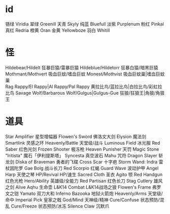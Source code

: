 # id
铬绿 Viridia
翠绿 Greenill
天青 Skyly
纯蓝 Bluefull
淡紫 Purplenum
粉红 Pinkal
真红 Redria
橙黄 Oran
金黄 Yellowboze
羽白 Whitill


# 怪
Hildebear/Hildelt 狂暴巨猿/雷暴巨猿
Hildeblue/Hildetorr 狂暴白猿/暗黑巨猿
Mothmant/Mothvert 吸血巨蚊/嗜血巨蚊
Monest/Mothvist  吸血巨蚊巢|嗜血巨蚊巢   
Rag Rappy/El Rappy|Al Rappy/Pal Rappy 黄拉比鸟/蓝拉比鸟|白拉比鸟/彩虹拉比鸟 
Savage Wolf/Barbarous Wolf/Gulgus|Gulgus-Gue 狂狼/狂狼王|角狼/角狼王 
# 道具
Star Amplifier  星型增幅器
Flowen's Sword  佛洛文大剑
Elysion         魔法剑
Smartlink       灵感之环
Heavenly/Battle 天堂级/战斗
Luminous Field  冰光服
Red Saber       红色光剑
Frozen Shooter  极冻枪
Heaven Punisher 天罚
Magic Stone "Iritista" 魔石「伊利提斯塔」
Syncesta        真空波石
Mahu            咒符
Dragon Slayer   斩龙剑
Diska of Braveman 勇者的飞碟
Cross Scar        十字疤
Storm Wand: Indra 雷杖因陀罗
Gae Bolg          战斗长刀
Red Scorpio       红蝎
Guard Wave        波动护甲
Angel Harp        天使之琴
HP/Revival        HP/速生
Sacred Cloth      圣衣
Agito             颚
Red Handgun       红色光枪
Hero/Ability      英雄级/全能力
Red Partisan      红色长刀
Stag Cutlery      雄风之剑
Alive Aqhu        生命壶
L&K14 Combat      L&K14战场之狼
Flowen's Frame    弗罗文之铠
Yamato            双刀大和
Inferno Bazooka   地狱火箭炮
Heavenly/Arms     天堂级/命中
Imperial Pick     皇家之戟
God/Mind          天神级/精神
Cure/Confuse      状态预防/混乱
Cure/Freeze       状态预防/冰冻
Silence Claw      沉默爪
